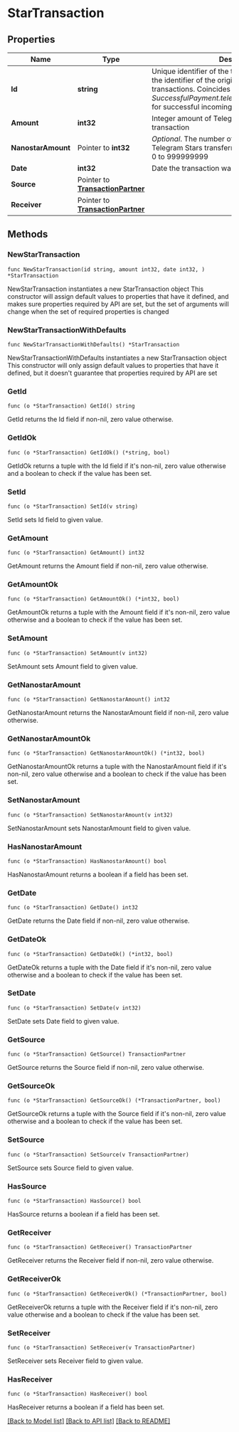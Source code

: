 # StarTransaction

## Properties

Name | Type | Description | Notes
------------ | ------------- | ------------- | -------------
**Id** | **string** | Unique identifier of the transaction. Coincides with the identifier of the original transaction for refund transactions. Coincides with *SuccessfulPayment.telegram\\_payment\\_charge\\_id* for successful incoming payments from users. | 
**Amount** | **int32** | Integer amount of Telegram Stars transferred by the transaction | 
**NanostarAmount** | Pointer to **int32** | *Optional*. The number of 1/1000000000 shares of Telegram Stars transferred by the transaction; from 0 to 999999999 | [optional] 
**Date** | **int32** | Date the transaction was created in Unix time | 
**Source** | Pointer to [**TransactionPartner**](TransactionPartner.md) |  | [optional] 
**Receiver** | Pointer to [**TransactionPartner**](TransactionPartner.md) |  | [optional] 

## Methods

### NewStarTransaction

`func NewStarTransaction(id string, amount int32, date int32, ) *StarTransaction`

NewStarTransaction instantiates a new StarTransaction object
This constructor will assign default values to properties that have it defined,
and makes sure properties required by API are set, but the set of arguments
will change when the set of required properties is changed

### NewStarTransactionWithDefaults

`func NewStarTransactionWithDefaults() *StarTransaction`

NewStarTransactionWithDefaults instantiates a new StarTransaction object
This constructor will only assign default values to properties that have it defined,
but it doesn't guarantee that properties required by API are set

### GetId

`func (o *StarTransaction) GetId() string`

GetId returns the Id field if non-nil, zero value otherwise.

### GetIdOk

`func (o *StarTransaction) GetIdOk() (*string, bool)`

GetIdOk returns a tuple with the Id field if it's non-nil, zero value otherwise
and a boolean to check if the value has been set.

### SetId

`func (o *StarTransaction) SetId(v string)`

SetId sets Id field to given value.


### GetAmount

`func (o *StarTransaction) GetAmount() int32`

GetAmount returns the Amount field if non-nil, zero value otherwise.

### GetAmountOk

`func (o *StarTransaction) GetAmountOk() (*int32, bool)`

GetAmountOk returns a tuple with the Amount field if it's non-nil, zero value otherwise
and a boolean to check if the value has been set.

### SetAmount

`func (o *StarTransaction) SetAmount(v int32)`

SetAmount sets Amount field to given value.


### GetNanostarAmount

`func (o *StarTransaction) GetNanostarAmount() int32`

GetNanostarAmount returns the NanostarAmount field if non-nil, zero value otherwise.

### GetNanostarAmountOk

`func (o *StarTransaction) GetNanostarAmountOk() (*int32, bool)`

GetNanostarAmountOk returns a tuple with the NanostarAmount field if it's non-nil, zero value otherwise
and a boolean to check if the value has been set.

### SetNanostarAmount

`func (o *StarTransaction) SetNanostarAmount(v int32)`

SetNanostarAmount sets NanostarAmount field to given value.

### HasNanostarAmount

`func (o *StarTransaction) HasNanostarAmount() bool`

HasNanostarAmount returns a boolean if a field has been set.

### GetDate

`func (o *StarTransaction) GetDate() int32`

GetDate returns the Date field if non-nil, zero value otherwise.

### GetDateOk

`func (o *StarTransaction) GetDateOk() (*int32, bool)`

GetDateOk returns a tuple with the Date field if it's non-nil, zero value otherwise
and a boolean to check if the value has been set.

### SetDate

`func (o *StarTransaction) SetDate(v int32)`

SetDate sets Date field to given value.


### GetSource

`func (o *StarTransaction) GetSource() TransactionPartner`

GetSource returns the Source field if non-nil, zero value otherwise.

### GetSourceOk

`func (o *StarTransaction) GetSourceOk() (*TransactionPartner, bool)`

GetSourceOk returns a tuple with the Source field if it's non-nil, zero value otherwise
and a boolean to check if the value has been set.

### SetSource

`func (o *StarTransaction) SetSource(v TransactionPartner)`

SetSource sets Source field to given value.

### HasSource

`func (o *StarTransaction) HasSource() bool`

HasSource returns a boolean if a field has been set.

### GetReceiver

`func (o *StarTransaction) GetReceiver() TransactionPartner`

GetReceiver returns the Receiver field if non-nil, zero value otherwise.

### GetReceiverOk

`func (o *StarTransaction) GetReceiverOk() (*TransactionPartner, bool)`

GetReceiverOk returns a tuple with the Receiver field if it's non-nil, zero value otherwise
and a boolean to check if the value has been set.

### SetReceiver

`func (o *StarTransaction) SetReceiver(v TransactionPartner)`

SetReceiver sets Receiver field to given value.

### HasReceiver

`func (o *StarTransaction) HasReceiver() bool`

HasReceiver returns a boolean if a field has been set.


[[Back to Model list]](../README.md#documentation-for-models) [[Back to API list]](../README.md#documentation-for-api-endpoints) [[Back to README]](../README.md)


